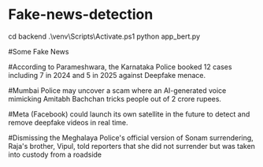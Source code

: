 # Fake-news-detection
cd backend
.\venv\Scripts\Activate.ps1
python app_bert.py


#Some Fake News 

#According to Parameshwara, the Karnataka Police booked 12 cases including 7 in 2024 and 5 in 2025 against Deepfake menace.


#Mumbai Police may uncover a scam where an AI-generated voice mimicking Amitabh Bachchan tricks people out of 2 crore rupees.

#Meta (Facebook) could launch its own satellite in the future to detect and remove deepfake videos in real time.

#Dismissing the Meghalaya Police's official version of Sonam surrendering, Raja's brother, Vipul, told reporters that she did not surrender but was taken into custody from a roadside

